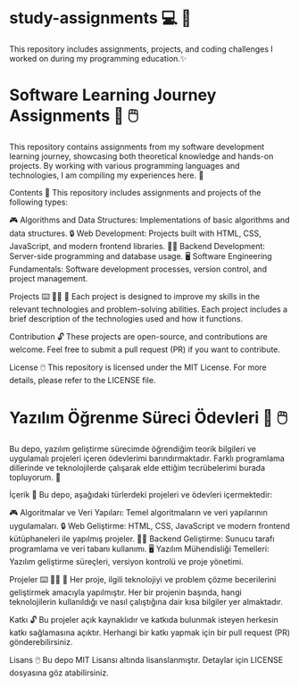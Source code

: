 # study-assignments 💻 💓
This repository includes assignments, projects, and coding challenges I worked on during my programming education.✨


# Software Learning Journey Assignments 🎉 🖱️
This repository contains assignments from my software development learning journey, showcasing both theoretical knowledge and hands-on projects. By working with various programming languages and technologies, I am compiling my experiences here.  🧡

Contents 🧮 
This repository includes assignments and projects of the following types:

🎮 Algorithms and Data Structures: Implementations of basic algorithms and data structures.
🔒 Web Development: Projects built with HTML, CSS, JavaScript, and modern frontend libraries.
👩‍💻 Backend Development: Server-side programming and database usage.
🖥️ Software Engineering Fundamentals: Software development processes, version control, and project management.

Projects ⌨️ 👩‍💻 🤖
Each project is designed to improve my skills in the relevant technologies and problem-solving abilities. Each project includes a brief description of the technologies used and how it functions.

Contribution 🔓
These projects are open-source, and contributions are welcome. Feel free to submit a pull request (PR) if you want to contribute.

License 🖱️
This repository is licensed under the MIT License. For more details, please refer to the LICENSE file.


# Yazılım Öğrenme Süreci Ödevleri 🎉 🖱️
Bu depo, yazılım geliştirme sürecimde öğrendiğim teorik bilgileri ve uygulamalı projeleri içeren ödevlerimi barındırmaktadır. Farklı programlama dillerinde ve teknolojilerde çalışarak elde ettiğim tecrübelerimi burada topluyorum. 🧡

İçerik 🧮 
Bu depo, aşağıdaki türlerdeki projeleri ve ödevleri içermektedir:

🎮 Algoritmalar ve Veri Yapıları: Temel algoritmaların ve veri yapılarının uygulamaları.
🔒 Web Geliştirme: HTML, CSS, JavaScript ve modern frontend kütüphaneleri ile yapılmış projeler.
👩‍💻 Backend Geliştirme: Sunucu tarafı programlama ve veri tabanı kullanımı.
🖥️ Yazılım Mühendisliği Temelleri: Yazılım geliştirme süreçleri, versiyon kontrolü ve proje yönetimi.

Projeler ⌨️ 👩‍💻 🤖
Her proje, ilgili teknolojiyi ve problem çözme becerilerini geliştirmek amacıyla yapılmıştır. Her bir projenin başında, hangi teknolojilerin kullanıldığı ve nasıl çalıştığına dair kısa bilgiler yer almaktadır.

Katkı 🔓
Bu projeler açık kaynaklıdır ve katkıda bulunmak isteyen herkesin katkı sağlamasına açıktır. Herhangi bir katkı yapmak için bir pull request (PR) gönderebilirsiniz.

Lisans 🖱️
Bu depo MIT Lisansı altında lisanslanmıştır. Detaylar için LICENSE dosyasına göz atabilirsiniz.

